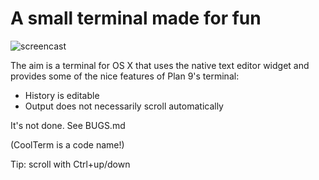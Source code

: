 A small terminal made for fun
=============================

![screencast](https://raw.github.com/alltom/coolterm/master/screencast.gif)

The aim is a terminal for OS X that uses the native text editor widget and provides some of the nice features of Plan 9's terminal:

* History is editable
* Output does not necessarily scroll automatically

It's not done. See BUGS.md

(CoolTerm is a code name!)

Tip: scroll with Ctrl+up/down
